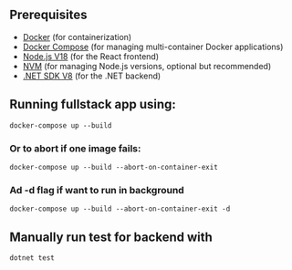 ## Prerequisites

- [Docker](https://docs.docker.com/get-docker/) (for containerization)
- [Docker Compose](https://docs.docker.com/compose/install/) (for managing multi-container Docker applications)
- [Node.js V18](https://nodejs.org/en/download/) (for the React frontend)
- [NVM](https://github.com/nvm-sh/nvm) (for managing Node.js versions, optional but recommended)
- [.NET SDK V8](https://dotnet.microsoft.com/download) (for the .NET backend)


## Running fullstack app using:
`docker-compose up --build`
### Or to abort if one image fails:
`docker-compose up --build --abort-on-container-exit`
### Ad -d flag if want to run in background
`docker-compose up --build --abort-on-container-exit -d`



## Manually run test for backend with
`dotnet test`